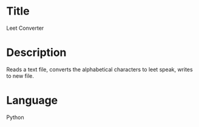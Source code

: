 # Title
Leet Converter

# Description
Reads a text file, converts the alphabetical characters to leet speak, writes to new file.

# Language
Python

